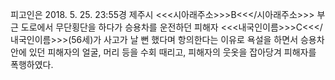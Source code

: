 피고인은 2018. 5. 25. 23:55경 제주시 <<<시아래주소>>>B<<</시아래주소>>> 부근 도로에서 무단횡단을 하다가 승용차를 운전하던 피해자 <<<내국인이름>>>C<<</내국인이름>>>(56세)가 사고가 날 뻔 했다며 항의한다는 이유로 욕설을 하면서 승용차 안에 있던 피해자의 얼굴, 머리 등을 수회 때리고, 피해자의 웃옷을 잡아당겨 피해자를 폭행하였다.